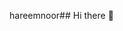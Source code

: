 hareemnoor## Hi there 👋

<!--
**hareemnoor/hareemnoor** is a ✨ _special_ ✨ repository because its `README.md` (this file) appears on your GitHub profile.

Here are some ideas to get you started:

- 🔭 I’m currently working on ...
c++,oop,DBS- 🌱 I’m currently learning ...
- 👯 I’m looking to collaborate on ...
- 🤔 I’m looking for help with ...
- 💬 Ask me about ...
hareemnoor@gmail.com[Data structur1.docx](https://github.com/user-attachments/files/18921766/Data.structur1.docx)
![Capture](https://github.com/user-attachments/assets/48f018f9-c97b-4c94-9a04-548796cace1f)
![Capture](https://github.com/user-attachments/assets/1d1397e0-20f9-4e4a-b26f-4a18affb5b57)
- 📫 How to reach me: ...
- 😄 Pronouns: ...
- ⚡ Fun fact: ...
-->
